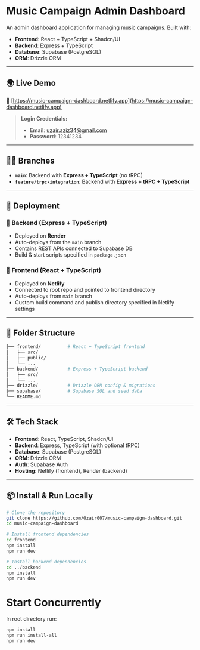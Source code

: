 # Music Campaign Admin Dashboard

An admin dashboard application for managing music campaigns. Built with:

- **Frontend**: React + TypeScript + Shadcn/UI
- **Backend**: Express + TypeScript
- **Database**: Supabase (PostgreSQL)
- **ORM**: Drizzle ORM

---

## 🌍 Live Demo

🔗 [https://music-campaign-dashboard.netlify.app](https://music-campaign-dashboard.netlify.app)

> **Login Credentials:**
> - **Email**: uzair.aziz34@gmail.com  
> - **Password**: 12341234

---

## 🧑‍💻 Branches

- **`main`**: Backend with **Express + TypeScript** (no tRPC)
- **`feature/trpc-integration`**: Backend with **Express + tRPC + TypeScript**

---

## 🚀 Deployment

### 🔧 Backend (Express + TypeScript)

- Deployed on **Render**
- Auto-deploys from the `main` branch
- Contains REST APIs connected to Supabase DB
- Build & start scripts specified in `package.json`

### 🎨 Frontend (React + TypeScript)

- Deployed on **Netlify**
- Connected to root repo and pointed to frontend directory
- Auto-deploys from `main` branch
- Custom build command and publish directory specified in Netlify settings

---

## 📂 Folder Structure

```bash
├── frontend/          # React + TypeScript frontend
│   ├── src/
│   ├── public/
│   └── ...
├── backend/           # Express + TypeScript backend
│   ├── src/
│   └── ...
├── drizzle/           # Drizzle ORM config & migrations
├── supabase/          # Supabase SQL and seed data
└── README.md
```

---

## 🛠 Tech Stack

- **Frontend**: React, TypeScript, Shadcn/UI
- **Backend**: Express, TypeScript (with optional tRPC)
- **Database**: Supabase (PostgreSQL)
- **ORM**: Drizzle ORM
- **Auth**: Supabase Auth
- **Hosting**: Netlify (frontend), Render (backend)

---

## 📦 Install & Run Locally

```bash
# Clone the repository
git clone https://github.com/Ozair007/music-campaign-dashboard.git
cd music-campaign-dashboard

# Install frontend dependencies
cd frontend
npm install
npm run dev

# Install backend dependencies
cd ../backend
npm install
npm run dev
```

# Start Concurrently
In root directory run:
```bash
npm install
npm run install-all
npm run dev
```